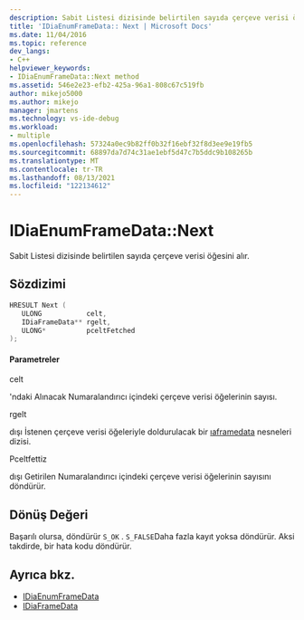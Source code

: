 ```yaml
---
description: Sabit Listesi dizisinde belirtilen sayıda çerçeve verisi öğesini alır.
title: 'IDiaEnumFrameData:: Next | Microsoft Docs'
ms.date: 11/04/2016
ms.topic: reference
dev_langs:
- C++
helpviewer_keywords:
- IDiaEnumFrameData::Next method
ms.assetid: 546e2e23-efb2-425a-96a1-808c67c519fb
author: mikejo5000
ms.author: mikejo
manager: jmartens
ms.technology: vs-ide-debug
ms.workload:
- multiple
ms.openlocfilehash: 57324a0ec9b82ff0b32f16ebf32f8d3ee9e19fb5
ms.sourcegitcommit: 68897da7d74c31ae1ebf5d47c7b5ddc9b108265b
ms.translationtype: MT
ms.contentlocale: tr-TR
ms.lasthandoff: 08/13/2021
ms.locfileid: "122134612"
---
```

# <a name="idiaenumframedatanext"></a>IDiaEnumFrameData::Next
Sabit Listesi dizisinde belirtilen sayıda çerçeve verisi öğesini alır.

## <a name="syntax"></a>Sözdizimi

```C++
HRESULT Next ( 
   ULONG           celt,
   IDiaFrameData** rgelt,
   ULONG*          pceltFetched
);
```

#### <a name="parameters"></a>Parametreler
 celt

'ndaki Alınacak Numaralandırıcı içindeki çerçeve verisi öğelerinin sayısı.

 rgelt

dışı İstenen çerçeve verisi öğeleriyle doldurulacak bir [ıaframedata](../../debugger/debug-interface-access/idiaframedata.md) nesneleri dizisi.

 Pceltfettiz

dışı Getirilen Numaralandırıcı içindeki çerçeve verisi öğelerinin sayısını döndürür.

## <a name="return-value"></a>Dönüş Değeri
 Başarılı olursa, döndürür `S_OK` . `S_FALSE`Daha fazla kayıt yoksa döndürür. Aksi takdirde, bir hata kodu döndürür.

## <a name="see-also"></a>Ayrıca bkz.
- [IDiaEnumFrameData](../../debugger/debug-interface-access/idiaenumframedata.md)
- [IDiaFrameData](../../debugger/debug-interface-access/idiaframedata.md)
